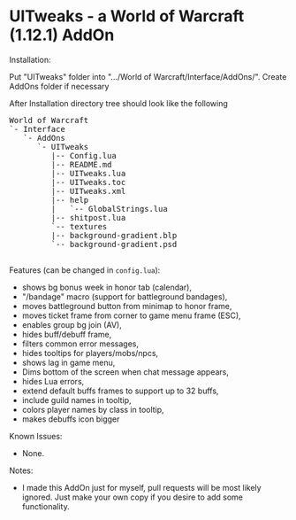 UITweaks - a World of Warcraft (1.12.1) AddOn
====================================

Installation:

Put "UITweaks" folder into ".../World of Warcraft/Interface/AddOns/".
Create AddOns folder if necessary

After Installation directory tree should look like the following

<pre>
World of Warcraft
`- Interface
   `- AddOns
      `- UITweaks
         |-- Config.lua
         |-- README.md
         |-- UITweaks.lua
         |-- UITweaks.toc
         |-- UITweaks.xml
         |-- help
         |   `-- GlobalStrings.lua
         |-- shitpost.lua
         `-- textures
         |-- background-gradient.blp
         `-- background-gradient.psd

</pre>

Features (can be changed in `config.lua`):
- shows bg bonus week in honor tab (calendar),
- "/bandage" macro (support for battleground bandages),
- moves battleground button from minimap to honor frame,
- moves ticket frame from corner to game menu frame (ESC),
- enables group bg join (AV),
- hides buff/debuff frame,
- filters common error messages,
- hides tooltips for players/mobs/npcs,
- shows lag in game menu,
- Dims bottom of the screen when chat message appears,
- hides Lua errors,
- extend default buffs frames to support up to 32 buffs,
- include guild names in tooltip,
- colors player names by class in tooltip,
- makes debuffs icon bigger

Known Issues:
- None.

Notes:
- I made this AddOn just for myself, pull requests will be most likely ignored. Just make your own copy if you desire to add some functionality.
